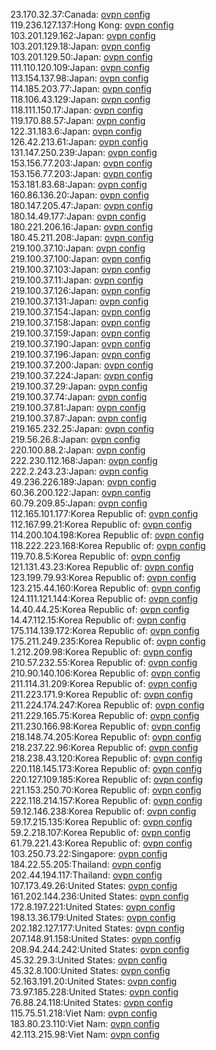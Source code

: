 23.170.32.37:Canada: [ovpn config](vpn/23_170_32_37.ovpn)  
119.236.127.137:Hong Kong: [ovpn config](vpn/119_236_127_137.ovpn)  
103.201.129.162:Japan: [ovpn config](vpn/103_201_129_162.ovpn)  
103.201.129.18:Japan: [ovpn config](vpn/103_201_129_18.ovpn)  
103.201.129.50:Japan: [ovpn config](vpn/103_201_129_50.ovpn)  
111.110.120.109:Japan: [ovpn config](vpn/111_110_120_109.ovpn)  
113.154.137.98:Japan: [ovpn config](vpn/113_154_137_98.ovpn)  
114.185.203.77:Japan: [ovpn config](vpn/114_185_203_77.ovpn)  
118.106.43.129:Japan: [ovpn config](vpn/118_106_43_129.ovpn)  
118.111.150.17:Japan: [ovpn config](vpn/118_111_150_17.ovpn)  
119.170.88.57:Japan: [ovpn config](vpn/119_170_88_57.ovpn)  
122.31.183.6:Japan: [ovpn config](vpn/122_31_183_6.ovpn)  
126.42.213.61:Japan: [ovpn config](vpn/126_42_213_61.ovpn)  
131.147.250.239:Japan: [ovpn config](vpn/131_147_250_239.ovpn)  
153.156.77.203:Japan: [ovpn config](vpn/153_156_77_203.ovpn)  
153.156.77.203:Japan: [ovpn config](vpn/153_156_77_203.ovpn)  
153.181.83.68:Japan: [ovpn config](vpn/153_181_83_68.ovpn)  
160.86.136.20:Japan: [ovpn config](vpn/160_86_136_20.ovpn)  
180.147.205.47:Japan: [ovpn config](vpn/180_147_205_47.ovpn)  
180.14.49.177:Japan: [ovpn config](vpn/180_14_49_177.ovpn)  
180.221.206.16:Japan: [ovpn config](vpn/180_221_206_16.ovpn)  
180.45.211.208:Japan: [ovpn config](vpn/180_45_211_208.ovpn)  
219.100.37.10:Japan: [ovpn config](vpn/219_100_37_10.ovpn)  
219.100.37.100:Japan: [ovpn config](vpn/219_100_37_100.ovpn)  
219.100.37.103:Japan: [ovpn config](vpn/219_100_37_103.ovpn)  
219.100.37.11:Japan: [ovpn config](vpn/219_100_37_11.ovpn)  
219.100.37.126:Japan: [ovpn config](vpn/219_100_37_126.ovpn)  
219.100.37.131:Japan: [ovpn config](vpn/219_100_37_131.ovpn)  
219.100.37.154:Japan: [ovpn config](vpn/219_100_37_154.ovpn)  
219.100.37.158:Japan: [ovpn config](vpn/219_100_37_158.ovpn)  
219.100.37.159:Japan: [ovpn config](vpn/219_100_37_159.ovpn)  
219.100.37.190:Japan: [ovpn config](vpn/219_100_37_190.ovpn)  
219.100.37.196:Japan: [ovpn config](vpn/219_100_37_196.ovpn)  
219.100.37.200:Japan: [ovpn config](vpn/219_100_37_200.ovpn)  
219.100.37.224:Japan: [ovpn config](vpn/219_100_37_224.ovpn)  
219.100.37.29:Japan: [ovpn config](vpn/219_100_37_29.ovpn)  
219.100.37.74:Japan: [ovpn config](vpn/219_100_37_74.ovpn)  
219.100.37.81:Japan: [ovpn config](vpn/219_100_37_81.ovpn)  
219.100.37.87:Japan: [ovpn config](vpn/219_100_37_87.ovpn)  
219.165.232.25:Japan: [ovpn config](vpn/219_165_232_25.ovpn)  
219.56.26.8:Japan: [ovpn config](vpn/219_56_26_8.ovpn)  
220.100.88.2:Japan: [ovpn config](vpn/220_100_88_2.ovpn)  
222.230.112.168:Japan: [ovpn config](vpn/222_230_112_168.ovpn)  
222.2.243.23:Japan: [ovpn config](vpn/222_2_243_23.ovpn)  
49.236.226.189:Japan: [ovpn config](vpn/49_236_226_189.ovpn)  
60.36.200.122:Japan: [ovpn config](vpn/60_36_200_122.ovpn)  
60.79.209.85:Japan: [ovpn config](vpn/60_79_209_85.ovpn)  
112.165.101.177:Korea Republic of: [ovpn config](vpn/112_165_101_177.ovpn)  
112.167.99.21:Korea Republic of: [ovpn config](vpn/112_167_99_21.ovpn)  
114.200.104.198:Korea Republic of: [ovpn config](vpn/114_200_104_198.ovpn)  
118.222.223.168:Korea Republic of: [ovpn config](vpn/118_222_223_168.ovpn)  
119.70.8.5:Korea Republic of: [ovpn config](vpn/119_70_8_5.ovpn)  
121.131.43.23:Korea Republic of: [ovpn config](vpn/121_131_43_23.ovpn)  
123.199.79.93:Korea Republic of: [ovpn config](vpn/123_199_79_93.ovpn)  
123.215.44.160:Korea Republic of: [ovpn config](vpn/123_215_44_160.ovpn)  
124.111.121.144:Korea Republic of: [ovpn config](vpn/124_111_121_144.ovpn)  
14.40.44.25:Korea Republic of: [ovpn config](vpn/14_40_44_25.ovpn)  
14.47.112.15:Korea Republic of: [ovpn config](vpn/14_47_112_15.ovpn)  
175.114.139.172:Korea Republic of: [ovpn config](vpn/175_114_139_172.ovpn)  
175.211.249.235:Korea Republic of: [ovpn config](vpn/175_211_249_235.ovpn)  
1.212.209.98:Korea Republic of: [ovpn config](vpn/1_212_209_98.ovpn)  
210.57.232.55:Korea Republic of: [ovpn config](vpn/210_57_232_55.ovpn)  
210.90.140.106:Korea Republic of: [ovpn config](vpn/210_90_140_106.ovpn)  
211.114.31.209:Korea Republic of: [ovpn config](vpn/211_114_31_209.ovpn)  
211.223.171.9:Korea Republic of: [ovpn config](vpn/211_223_171_9.ovpn)  
211.224.174.247:Korea Republic of: [ovpn config](vpn/211_224_174_247.ovpn)  
211.229.165.75:Korea Republic of: [ovpn config](vpn/211_229_165_75.ovpn)  
211.230.166.98:Korea Republic of: [ovpn config](vpn/211_230_166_98.ovpn)  
218.148.74.205:Korea Republic of: [ovpn config](vpn/218_148_74_205.ovpn)  
218.237.22.96:Korea Republic of: [ovpn config](vpn/218_237_22_96.ovpn)  
218.238.43.120:Korea Republic of: [ovpn config](vpn/218_238_43_120.ovpn)  
220.118.145.173:Korea Republic of: [ovpn config](vpn/220_118_145_173.ovpn)  
220.127.109.185:Korea Republic of: [ovpn config](vpn/220_127_109_185.ovpn)  
221.153.250.70:Korea Republic of: [ovpn config](vpn/221_153_250_70.ovpn)  
222.118.214.157:Korea Republic of: [ovpn config](vpn/222_118_214_157.ovpn)  
59.12.146.238:Korea Republic of: [ovpn config](vpn/59_12_146_238.ovpn)  
59.17.215.135:Korea Republic of: [ovpn config](vpn/59_17_215_135.ovpn)  
59.2.218.107:Korea Republic of: [ovpn config](vpn/59_2_218_107.ovpn)  
61.79.221.43:Korea Republic of: [ovpn config](vpn/61_79_221_43.ovpn)  
103.250.73.22:Singapore: [ovpn config](vpn/103_250_73_22.ovpn)  
184.22.55.205:Thailand: [ovpn config](vpn/184_22_55_205.ovpn)  
202.44.194.117:Thailand: [ovpn config](vpn/202_44_194_117.ovpn)  
107.173.49.26:United States: [ovpn config](vpn/107_173_49_26.ovpn)  
161.202.144.236:United States: [ovpn config](vpn/161_202_144_236.ovpn)  
172.8.197.221:United States: [ovpn config](vpn/172_8_197_221.ovpn)  
198.13.36.179:United States: [ovpn config](vpn/198_13_36_179.ovpn)  
202.182.127.177:United States: [ovpn config](vpn/202_182_127_177.ovpn)  
207.148.91.158:United States: [ovpn config](vpn/207_148_91_158.ovpn)  
208.94.244.242:United States: [ovpn config](vpn/208_94_244_242.ovpn)  
45.32.29.3:United States: [ovpn config](vpn/45_32_29_3.ovpn)  
45.32.8.100:United States: [ovpn config](vpn/45_32_8_100.ovpn)  
52.163.191.20:United States: [ovpn config](vpn/52_163_191_20.ovpn)  
73.97.185.228:United States: [ovpn config](vpn/73_97_185_228.ovpn)  
76.88.24.118:United States: [ovpn config](vpn/76_88_24_118.ovpn)  
115.75.51.218:Viet Nam: [ovpn config](vpn/115_75_51_218.ovpn)  
183.80.23.110:Viet Nam: [ovpn config](vpn/183_80_23_110.ovpn)  
42.113.215.98:Viet Nam: [ovpn config](vpn/42_113_215_98.ovpn)  

